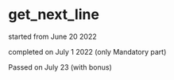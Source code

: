 # get_next_line

started from June 20 2022

completed on July 1 2022 (only Mandatory part)

Passed on July 23 (with bonus)
